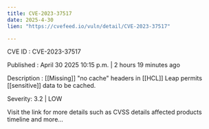 ```yaml
---
title: CVE-2023-37517
date: 2025-4-30
lien: "https://cvefeed.io/vuln/detail/CVE-2023-37517"

---
```


CVE ID : CVE-2023-37517

Published :  April 30
2025
10:15 p.m. | 2 hours
19 minutes ago

Description : [[Missing]] "no cache" headers in [[HCL]] Leap permits [[sensitive]] data to be cached.

Severity: 3.2 | LOW

Visit the link for more details
such as CVSS details
affected products
timeline
and more...
